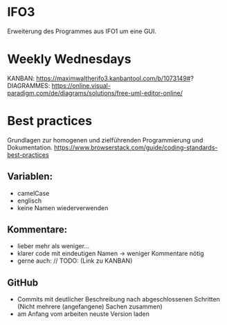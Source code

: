 # IFO3

Erweiterung des Programmes aus IFO1 um eine GUI.

# Weekly Wednesdays

KANBAN:
https://maximwaltherifo3.kanbantool.com/b/1073149#?
DIAGRAMMES:
https://online.visual-paradigm.com/de/diagrams/solutions/free-uml-editor-online/

# Best practices

Grundlagen zur homogenen und zielführenden Programmierung und Dokumentation.
https://www.browserstack.com/guide/coding-standards-best-practices

## Variablen:
  - camelCase
  - englisch
  - keine Namen wiederverwenden

## Kommentare:
  - lieber mehr als weniger...
  - klarer code mit eindeutigen Namen -> weniger Kommentare nötig
  - gerne auch: // TODO: (Link zu KANBAN)

## GitHub
  - Commits mit deutlicher Beschreibung nach abgeschlossenen Schritten (Nicht mehrere (angefangene) Sachen zusammen)
  - am Anfang vom arbeiten neuste Version laden
